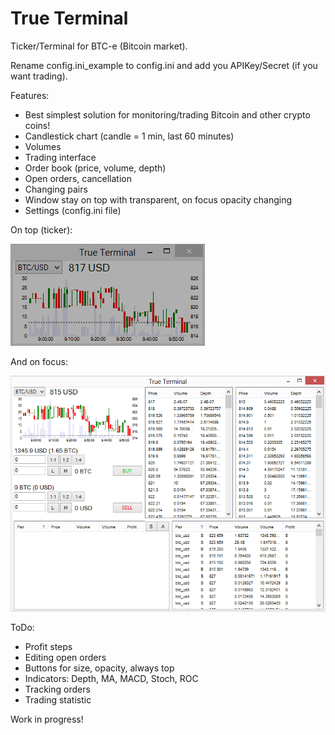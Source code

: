 True Terminal
===========
Ticker/Terminal for BTC-e (Bitcoin market).

Rename config.ini_example to config.ini and add you APIKey/Secret (if you want trading).

Features:
- Best simplest solution for monitoring/trading Bitcoin and other crypto coins!
- Candlestick chart (candle = 1 min, last 60 minutes)
- Volumes
- Trading interface
- Order book (price, volume, depth)
- Open orders, cancellation
- Changing pairs
- Window stay on top with transparent, on focus opacity changing
- Settings (config.ini file)

On top (ticker):

![Alt text](ScreenshotMin.png "Screenshot")

And on focus:

![Alt text](ScreenshotMax.png "Screenshot")

ToDo:
- Profit steps
- Editing open orders
- Buttons for size, opacity, always top
- Indicators: Depth, MA, MACD, Stoch, ROC
- Tracking orders
- Trading statistic

Work in progress!
